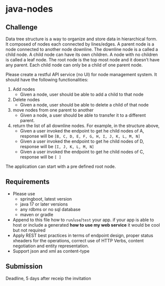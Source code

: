 # java-nodes

## Challenge

Data tree structure is a way to organize and store data in hierarchical form. It
composed of nodes each connected by lines/edges. A parent node is a node
connected to another node downline. The downline node is a called a child node.
A child node can have its own children. A node with no children is called a leaf
node. The root node is the top most node and it doesn’t have any parent. Each
child node can only be a child of one parent node.

Please create a restful API service (no UI) for node management system. It should
have the following functionalities:

1. Add nodes
    * Given a node, user should be able to add a child to that node
1. Delete nodes
    * Given a node, user should be able to delete a child of that node
1. move nodes from one parent to another
    * Given a node, a user should be able to transfer it to a different parent.
1. return the list of all downline nodes. For example, in the structure above,
    * Given a user invoked the endpoint to get he child nodes of A, response will
      be `[B, C, D, E, F, G, H, I, J, K, L, M, N]`
    * Given a user invoked the endpoint to get he child nodes of D, response will
      be `[I, J, K, L, M, N]`
    * Given a user invoked the endpoint to get he child nodes of C, response will
      be `[ ]`

The application can start with a pre defined root node.

## Requirements

* Please use
  * springboot, latest version
  * java 17 or later versions
  * any rdbms or no sql database
  * maven or gradle
* Append to this file how to `run`/`use`/`test` your app. if your app is able to
  host or include a generated **how to use my web service** it would be cool but
  not required
* Apply REST best practices in terms of endpoint design, proper status
  xheaders for the operations, correct use of HTTP Verbs, content negotiation
  and entity representation.
* Support json and xml as content-type

## Submission

Deadline, 5 days after receip the invitation
